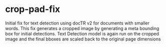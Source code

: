 # crop-pad-fix
Initial fix for text detection using docTR v2 for documents with smaller words. This fix generates a cropped image by generating a meta bounding box for initial detections. Text Detection model is again run on the cropped image and the final bboxes are scaled back to the original page dimensions

